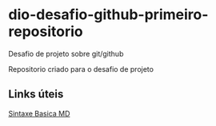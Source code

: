 # dio-desafio-github-primeiro-repositorio
Desafio de projeto sobre git/github

Repositorio criado para o desafio de projeto 

## Links úteis
[Sintaxe Basica MD](https://markdownguide.org/basic-syntax/)
